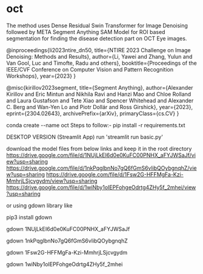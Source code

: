 # oct

The method uses Dense Residual Swin Transformer for Image Denoising followed by META Segment Anything SAM Model for ROI based segmentation for finding the disease detection part on OCT Eye images.

@inproceedings{li2023ntire_dn50,
  title={NTIRE 2023 Challenge on Image Denoising: Methods and Results},
  author={Li, Yawei and Zhang, Yulun and Van Gool, Luc and Timofte, Radu and others},
  booktitle={Proceedings of the IEEE/CVF Conference on Computer Vision and Pattern Recognition Workshops},
  year={2023}
} 


@misc{kirillov2023segment,
      title={Segment Anything}, 
      author={Alexander Kirillov and Eric Mintun and Nikhila Ravi and Hanzi Mao and Chloe Rolland and Laura Gustafson and Tete Xiao and Spencer Whitehead and Alexander C. Berg and Wan-Yen Lo and Piotr Dollár and Ross Girshick},
      year={2023},
      eprint={2304.02643},
      archivePrefix={arXiv},
      primaryClass={cs.CV}
}

conda create --name oct
Steps to follow:-
pip install -r requirements.txt


DESKTOP VERSION (Streamlit App)
run 'streamlit run basic.py'

download the model files from below links and keep it in the root directory
https://drive.google.com/file/d/1NUjLkEI6d0e0KuFC00PNHX_aFYJWSaJf/view?usp=sharing
https://drive.google.com/file/d/1nkPqglbnNo7gQ6fGmS6vlibQOybgnqhZ/view?usp=sharing
https://drive.google.com/file/d/1Fsw2G-HFFMgFa-Kzi-MmhrjLSjcvgydm/view?usp=sharing
https://drive.google.com/file/d/1wiNby1oIEPFohgeOdrtg4ZHy5f_2mhei/view?usp=sharing

or using gdown library
like 
 
 pip3 install gdown
 
 gdown 1NUjLkEI6d0e0KuFC00PNHX_aFYJWSaJf 
 
 gdown 1nkPqglbnNo7gQ6fGmS6vlibQOybgnqhZ
 
 gdown 1Fsw2G-HFFMgFa-Kzi-MmhrjLSjcvgydm
 
 gdown 1wiNby1oIEPFohgeOdrtg4ZHy5f_2mhei

